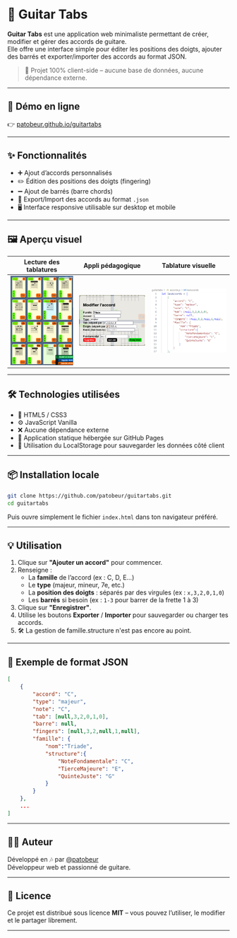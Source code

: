 # 🎸 Guitar Tabs

**Guitar Tabs** est une application web minimaliste permettant de créer, modifier et gérer des accords de guitare.  
Elle offre une interface simple pour éditer les positions des doigts, ajouter des barrés et exporter/importer des accords au format JSON.

> 🧪 Projet 100% client-side – aucune base de données, aucune dépendance externe.

---

## 🔗 Démo en ligne

👉 [patobeur.github.io/guitartabs]('https://patobeur.github.io/guitartabs/?target=_blank')

---

## ✨ Fonctionnalités

- ➕ Ajout d’accords personnalisés
- ✏️ Édition des positions des doigts (fingering)
- ➖ Ajout de barrés (barre chords)
- 💾 Export/Import des accords au format `.json`
- 🖥️ Interface responsive utilisable sur desktop et mobile

---

## 🖼️ Aperçu visuel

| Lecture des tablatures | Appli pédagogique | Tablature visuelle |
|------------------------|-------------------|--------------------|
| ![ex1](/vignettes/vignette.png) | ![ex2](/vignettes/vignette2.png) | ![ex3](/vignettes/vignette3.png) |

---

## 🛠️ Technologies utilisées

- 🧱 HTML5 / CSS3
- ⚙️ JavaScript Vanilla
- ❌ Aucune dépendance externe
- 📁 Application statique hébergée sur GitHub Pages
- 💽 Utilisation du LocalStorage pour sauvegarder les données côté client

---

## 📦 Installation locale

```bash
git clone https://github.com/patobeur/guitartabs.git
cd guitartabs
```

Puis ouvre simplement le fichier `index.html` dans ton navigateur préféré.

---

## 💡 Utilisation

1. Clique sur **"Ajouter un accord"** pour commencer.
2. Renseigne :
   - La **famille** de l’accord (ex : C, D, E…)
   - Le **type** (majeur, mineur, 7e, etc.)
   - La **position des doigts** : séparés par des virgules (ex : `x,3,2,0,1,0`)
   - Les **barrés** si besoin (ex : `1-3` pour barrer de la frette 1 à 3)
3. Clique sur **"Enregistrer"**.
4. Utilise les boutons **Exporter** / **Importer** pour sauvegarder ou charger tes accords.
5. 🛠️ La gestion de famille.structure n'est pas encore au point.

---

## 📁 Exemple de format JSON

```json
[
    {
        "accord": "C",
        "type": "majeur",
        "note": "C",
        "tab": [null,3,2,0,1,0],
        "barre": null,
        "fingers": [null,3,2,null,1,null],
        "famille": {
            "nom":"Triade",
            "structure":{
                "NoteFondamentale": "C",
                "TierceMajeure": "E",
                "QuinteJuste": "G"
            }
        }
    },
    ...
]
```

---

## 👨‍💻 Auteur

Développé en 🎶 par [@patobeur](https://github.com/patobeur)  
Développeur web et passionné de guitare.

---

## 🪪 Licence

Ce projet est distribué sous licence **MIT** – vous pouvez l’utiliser, le modifier et le partager librement.

---

